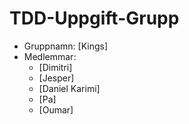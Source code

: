# TDD-Uppgift-Grupp
- Gruppnamn: [Kings]
- Medlemmar:
  - [Dimitri]
  - [Jesper]
  - [Daniel Karimi]
  - [Pa]
  - [Oumar]
    

